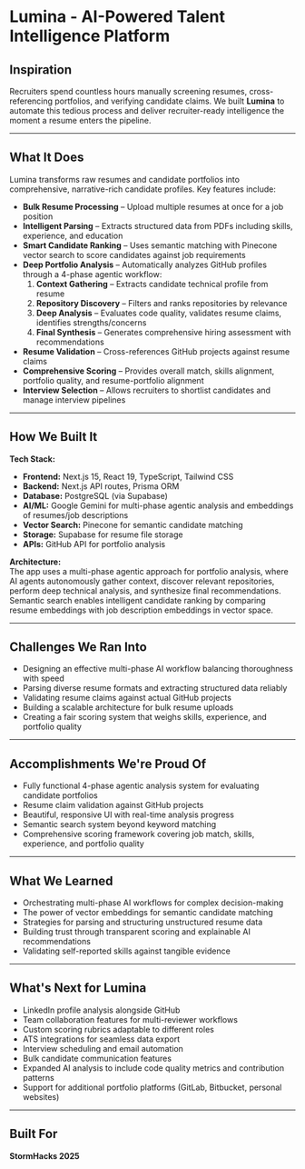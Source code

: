 # Lumina - AI-Powered Talent Intelligence Platform

## Inspiration

Recruiters spend countless hours manually screening resumes, cross-referencing portfolios, and verifying candidate claims. We built **Lumina** to automate this tedious process and deliver recruiter-ready intelligence the moment a resume enters the pipeline.

---

## What It Does

Lumina transforms raw resumes and candidate portfolios into comprehensive, narrative-rich candidate profiles. Key features include:

- **Bulk Resume Processing** – Upload multiple resumes at once for a job position
- **Intelligent Parsing** – Extracts structured data from PDFs including skills, experience, and education
- **Smart Candidate Ranking** – Uses semantic matching with Pinecone vector search to score candidates against job requirements
- **Deep Portfolio Analysis** – Automatically analyzes GitHub profiles through a 4-phase agentic workflow:
  1. **Context Gathering** – Extracts candidate technical profile from resume
  2. **Repository Discovery** – Filters and ranks repositories by relevance
  3. **Deep Analysis** – Evaluates code quality, validates resume claims, identifies strengths/concerns
  4. **Final Synthesis** – Generates comprehensive hiring assessment with recommendations
- **Resume Validation** – Cross-references GitHub projects against resume claims
- **Comprehensive Scoring** – Provides overall match, skills alignment, portfolio quality, and resume-portfolio alignment
- **Interview Selection** – Allows recruiters to shortlist candidates and manage interview pipelines

---

## How We Built It

**Tech Stack:**

- **Frontend:** Next.js 15, React 19, TypeScript, Tailwind CSS
- **Backend:** Next.js API routes, Prisma ORM
- **Database:** PostgreSQL (via Supabase)
- **AI/ML:** Google Gemini for multi-phase agentic analysis and embeddings of resumes/job descriptions
- **Vector Search:** Pinecone for semantic candidate matching
- **Storage:** Supabase for resume file storage
- **APIs:** GitHub API for portfolio analysis

**Architecture:**  
The app uses a multi-phase agentic approach for portfolio analysis, where AI agents autonomously gather context, discover relevant repositories, perform deep technical analysis, and synthesize final recommendations. Semantic search enables intelligent candidate ranking by comparing resume embeddings with job description embeddings in vector space.

---

## Challenges We Ran Into

- Designing an effective multi-phase AI workflow balancing thoroughness with speed
- Parsing diverse resume formats and extracting structured data reliably
- Validating resume claims against actual GitHub projects
- Building a scalable architecture for bulk resume uploads
- Creating a fair scoring system that weighs skills, experience, and portfolio quality

---

## Accomplishments We're Proud Of

- Fully functional 4-phase agentic analysis system for evaluating candidate portfolios
- Resume claim validation against GitHub projects
- Beautiful, responsive UI with real-time analysis progress
- Semantic search system beyond keyword matching
- Comprehensive scoring framework covering job match, skills, experience, and portfolio quality

---

## What We Learned

- Orchestrating multi-phase AI workflows for complex decision-making
- The power of vector embeddings for semantic candidate matching
- Strategies for parsing and structuring unstructured resume data
- Building trust through transparent scoring and explainable AI recommendations
- Validating self-reported skills against tangible evidence

---

## What's Next for Lumina

- LinkedIn profile analysis alongside GitHub
- Team collaboration features for multi-reviewer workflows
- Custom scoring rubrics adaptable to different roles
- ATS integrations for seamless data export
- Interview scheduling and email automation
- Bulk candidate communication features
- Expanded AI analysis to include code quality metrics and contribution patterns
- Support for additional portfolio platforms (GitLab, Bitbucket, personal websites)

---

## Built For

**StormHacks 2025**
